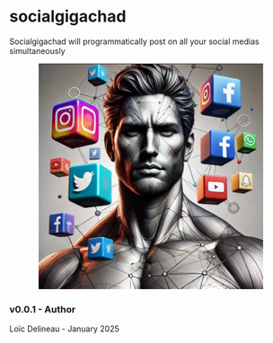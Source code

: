 # socialgigachad
Socialgigachad will programmatically post on all your social medias simultaneously 

<p align="center">
	<img src="assets/logo.png" width="400">
</p>

### v0.0.1 - Author
Loïc Delineau - January 2025
